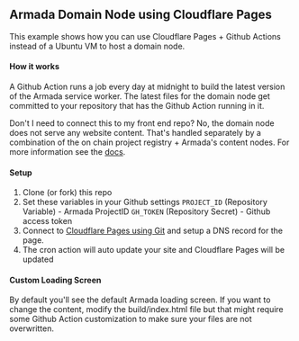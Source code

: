 ## Armada Domain Node using Cloudflare Pages

This example shows how you can use Cloudflare Pages + Github Actions instead of a Ubuntu VM to host a domain node.

#### How it works
A Github Action runs a job every day at midnight to build the latest version of the Armada service worker. The latest files for the domain node get committed to your repository that has the Github Action running in it.

Don't I need to connect this to my front end repo? No, the domain node does not serve any website content. That's handled separately by a combination of the on chain project registry + Armada's content nodes. For more information see the [docs](https://docs.armadanetwork.com/armada-network-docs/overview/architecture-overview).

#### Setup
1. Clone (or fork) this repo
2. Set these variables in your Github settings
    `PROJECT_ID` (Repository Variable) - Armada ProjectID
    `GH_TOKEN` (Repository Secret) - Github access token
3. Connect to [Cloudflare Pages using Git](https://developers.cloudflare.com/pages/framework-guides/deploy-anything/#deploy-with-cloudflare-pages) and setup a DNS record for the page.
4. The cron action will auto update your site and Cloudflare Pages will be updated


#### Custom Loading Screen

By default you'll see the default Armada loading screen. If you want to change the content, modify the build/index.html file but that might require some Github Action customization to make sure your files are not overwritten.